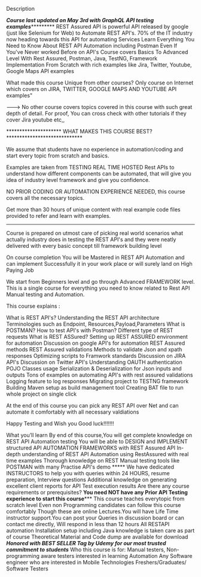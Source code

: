 Description

***Course last updated on May 3rd with GraphQL API testing examples************
REST Assured API is powerful API released by google (just like Selenium for Web)  to Automate REST API's.  70% of the IT industry now heading towards this API for automating Services
Learn Everything You Need to Know About REST API Automation including Postman Even If You've Never worked Before on API's
Course covers Basics To Advanced Level With Rest Assured, Postman, Java, TestNG, Framework Implementation From Scratch with rich examples like Jira, Twitter, Youtube, Google Maps API examples


What made this course Unique from other courses?
Only course on Internet which covers on  JIRA,  TWITTER,  GOOGLE MAPS AND YOUTUBE API  examples"

---> No other course covers topics covered in this course with such great depth of detail. For proof, You can cross check with other tutorials if they cover Jira youtube etc,,

********************* WHAT MAKES THIS COURSE BEST?  *****************************

We assume that students have no experience in automation/coding and start every topic from scratch and basics.

Examples are taken from TESTING REAL TIME HOSTED Rest APIs to understand how different components can be automated, that will give you idea of industry level framework and give you confidence.

NO PRIOR CODING OR AUTOMATION EXPERIENCE NEEDED, this course covers all the necessary topics.

Get more than 30 hours of unique content with real example code files provided to refer and learn with examples.

********************************************************************************************

Course is prepared on utmost care of picking real world scenarios what actually industry does in testing the REST API's and they were neatly delivered with every basic concept till framework building level



On course completion You will be Mastered in REST API Automation  and can implement Successfully it in your work place or will surely land on High Paying Job



We start from Beginners level and go through Advanced FRAMEWORK level. This is a single course for everything you need to know related to Rest API Manual testing and Automation.

This course explains :

What is REST API's?
Understanding the REST API architecture
Terminologies such as Endpoint, Resources,Payload,Parameters
What is POSTMAN?
How to test API's with Postman?
Different type of REST requests
What is REST ASSured?
Setting up REST ASSURED environment for automation
Discussion on google API's for automation
REST Assured methods
REST Assured validations
Methods to validate Json and xpath responses
Optimizing scripts to Framwork standards
Discussion on JIRA API's
Discussion on Twitter API's
Understanding OAUTH authentication
POJO Classes usage
Serialization & Deserialization for Json inputs and outputs
Tons of examples on automating API's with rest assured validations
Logging feature to log responses
Migrating project to TESTNG framework
Building Maven setup as build management tool
Creating BAT file to run whole project on single click



At the end of this course you can pick any REST API over Net and can automate it comfortably with all necessary valdiations

Happy Testing and Wish you Good luck!!!!!!!



What you’ll learn
By end of this course,You will get complete knowledge on REST API Automation testing
You will be able to DESIGN and IMPLEMENT structured API AUTOMATION FRAMEWORKS with REST Assured API
In-depth understanding of REST API Automation using RestAssured with real time examples
Thorough knowledge on REST Manual testing tools like POSTMAN with many Practise API's demo
***** We have dedicated INSTRUCTORS to help you with queries within 24 HOURS, resume preparation, Interview questions
Additional knowledge on generating excellent client reports for API Test execution results
Are there any course requirements or prerequisites?
******You need NOT have any Prior API Testing experience to start this course********* This course teaches everytopic from scratch level
Even non Programming candidates can follow this course comfortably
Though these are online Lectures.You will have Life Time instructor support.You can post your Queries in discussion board or can contact me directly, Will respond in less than 12 hours
All RESTAPI automation Installation setup including Java knowledge is taken care as part of course
Theoretical Material and Code dump are available for download
***Honored with BEST SELLER Tag by Udemy for our most trusted commitment to students***
Who this course is for:
Manual testers, Non-programming aware testers interested in learning Automation
Any Software engineer who are interested in Mobile Technologies
Freshers/Graduates/ Software Testers